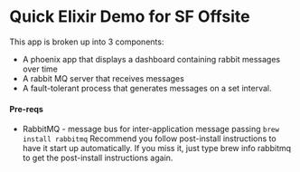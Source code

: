 
# Quick Elixir Demo for SF Offsite

This app is broken up into 3 components:

- A phoenix app that displays a dashboard containing rabbit messages over
  time
- A rabbit MQ server that receives messages
- A fault-tolerant process that generates messages on a set interval. 


#### Pre-reqs

- RabbitMQ - message bus for inter-application message passing
  `brew install rabbitmq`
  Recommend you follow post-install instructions to have it start up automatically. 
  If you miss it, just type brew info rabbitmq to get the post-install instructions again.
